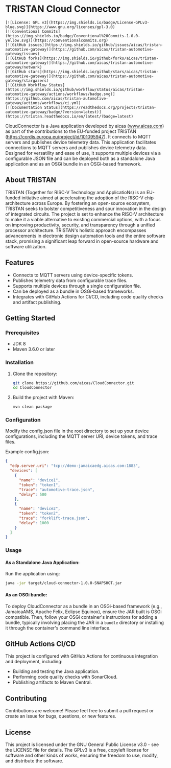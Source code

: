 # TRISTAN Cloud Connector

   ```
   [![License: GPL v3](https://img.shields.io/badge/License-GPLv3-blue.svg)](https://www.gnu.org/licenses/gpl-3.0)
   [![Conventional Commits](https://img.shields.io/badge/Conventional%20Commits-1.0.0-yellow.svg)](https://conventionalcommits.org)
   [![GitHub issues](https://img.shields.io/github/issues/aicas/tristan-automotive-gateway)](https://github.com/aicas/tristan-automotive-gateway/issues)
   [![GitHub forks](https://img.shields.io/github/forks/aicas/tristan-automotive-gateway)](https://github.com/aicas/tristan-automotive-gateway/network)
   [![GitHub stars](https://img.shields.io/github/stars/aicas/tristan-automotive-gateway)](https://github.com/aicas/tristan-automotive-gateway/stargazers)
   [![GitHub Workflow Status](https://img.shields.io/github/workflow/status/aicas/tristan-automotive-gateway/actions/workflows/badge.svg)](https://github.com/aicas/tristan-automotive-gateway/actions/workflows/ci.yml)
   [![Documentation Status](https://readthedocs.org/projects/tristan-automotive-gateway/badge/?version=latest)](https://tristan.readthedocs.io/en/latest/?badge=latest)
   ```

CloudConnector is a Java application developed by aicas (www.aicas.com) as part
of the contributions to the EU-funded project
TRISTAN (https://cordis.europa.eu/project/id/101095947). It connects to MQTT
servers and publishes device telemetry data. This application facilitates
connections to MQTT servers and publishes device telemetry data. Designed for
versatility and ease of use, it supports multiple devices via a configurable
JSON file and can be deployed both as a standalone Java application and as an
OSGi bundle in an OSGi-based framework.

## About TRISTAN

TRISTAN (Together for RISC-V Technology and ApplicatioNs) is an EU-funded
initiative aimed at accelerating the adoption of the RISC-V chip architecture
across Europe. By fostering an open-source ecosystem, TRISTAN seeks to bolster
competitiveness and spur innovation in the design of integrated circuits. The
project is set to enhance the RISC-V architecture to make it a viable
alternative to existing commercial options, with a focus on improving
productivity, security, and transparency through a unified processor
architecture. TRISTAN's holistic approach encompasses advancements in electronic
design automation tools and the entire software stack, promising a significant
leap forward in open-source hardware and software utilization.

## Features

- Connects to MQTT servers using device-specific tokens.
- Publishes telemetry data from configurable trace files.
- Supports multiple devices through a single configuration file.
- Can be deployed as a bundle in OSGi-based frameworks.
- Integrates with GitHub Actions for CI/CD, including code quality checks and
  artifact publishing.

## Getting Started

### Prerequisites

- JDK 8
- Maven 3.6.0 or later

### Installation

1. Clone the repository:

   ```sh
   git clone https://github.com/aicas/CloudConnector.git
   cd CloudConnector
   ```

2. Build the project with Maven:

    ```sh
    mvn clean package
    ```

### Configuration

Modify the config.json file in the root directory to set up your device
configurations, including the MQTT server URI, device tokens, and trace files.

Example config.json:

   ```json
   {
     "edp.server.uri": "tcp://demo-jamaicaedg.aicas.com:1883",
     "devices": [
       {
         "name": "device1",
         "token": "token1",
         "trace": "automotive-trace.json",
         "delay": 500
       },
       {
         "name": "device2",
         "token": "token2",
         "trace": "forklift-trace.json",
         "delay": 1000
       }
     ]
   }
   ```

### Usage

#### As a Standalone Java Application:

Run the application using:

   ```sh
   java -jar target/cloud-connector-1.0.0-SNAPSHOT.jar
   ```

#### As an OSGi bundle:

To deploy CloudConnector as a bundle in an OSGi-based framework (e.g.,
JamaicaAMS, Apache Felix, Eclipse Equinox), ensure the JAR built is OSGi
compatible. Then, follow your OSGi container's instructions for adding a bundle,
typically involving placing the JAR in a `bundle` directory or installing it
through the container's command line interface.

## GitHub Actions CI/CD

This project is configured with GitHub Actions for continuous integration and
deployment, including:

- Building and testing the Java application.
- Performing code quality checks with SonarCloud.
- Publishing artifacts to Maven Central.

## Contributing

Contributions are welcome! Please feel free to submit a pull request or create
an issue for bugs, questions, or new features.

## License

This project is licensed under the GNU General Public License v3.0 - see the
LICENSE file for details. The GPLv3 is a free, copyleft license for software and
other kinds of works, ensuring the freedom to use, modify, and distribute the
software.
